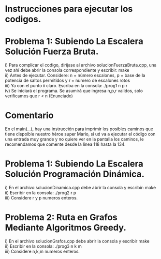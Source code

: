 # Instrucciones para ejecutar los codigos.

# Problema 1: Subiendo La Escalera Solución Fuerza Bruta.  
i) Para complicar el codigo, diríjase al archivo solucionFuerzaBruta.cpp, una vez ahí debe abrir la consola correspondiente y escribir: make  
ii) Antes de ejecutar. Considere: n = número escalones, p = base de la potencia de saltos permitidos y r = numero de escalones rotos  
iii) Ya con el punto ii claro. Escriba en la consola: ./prog1 n p r  
iv) Se iniciará el programa. Se asumirá que ingresa n,p,r validos, solo verificamos que r < n (Enunciado)  
# Comentario   
En el main(...), hay una instrucción para imprimir los posibles caminos que tiene dispoible nuestro héroe super Mario, si ud va a ejecutar el código con una entrada muy grande y no quiere ver en la pantalla los caminos, le recomendamos que comente desde la línea 118 hasta la 134.

# Problema 1: Subiendo La Escalera Solución Programación Dinámica.  
i) En el archivo solucionDinamica.cpp debe abrir la consola y escribir: make  
ii) Escribir en la consola: ./prog2 r p  
iii) Considere r y p numeros enteros.  
  
# Problema 2: Ruta en Grafos Mediante Algoritmos Greedy.  

i) En el archivo solucionGrafos.cpp debe abrir la consola y escribir make  
ii) Escribir en la consola: ./prog3 n k m  
iii) Considere n,k,m numeros enteros.  
  
 
 
